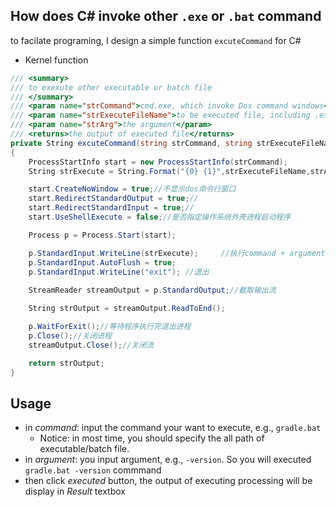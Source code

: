 ## How does C# invoke other `.exe` or `.bat` command

to facilate programing, I design a simple function `excuteCommand` for C#

- Kernel function

```csharp
/// <summary>
/// to exexute other executable or batch file
/// </summary>
/// <param name="strCommand">cmd.exe, which invoke Dos command windows</param>
/// <param name="strExecuteFileName">to be executed file, including .exe or .bat file</param>
/// <param name="strArg">the argument</param>
/// <returns>the output of executed file</returns>
private String excuteCommand(string strCommand, string strExecuteFileName, string strArg)
{
    ProcessStartInfo start = new ProcessStartInfo(strCommand);
    String strExecute = String.Format("{0} {1}",strExecuteFileName,strArg);

    start.CreateNoWindow = true;//不显示dos命令行窗口
    start.RedirectStandardOutput = true;//
    start.RedirectStandardInput = true;//
    start.UseShellExecute = false;//是否指定操作系统外壳进程启动程序

    Process p = Process.Start(start);

    p.StandardInput.WriteLine(strExecute);     //执行command + argument工作
    p.StandardInput.AutoFlush = true;
    p.StandardInput.WriteLine("exit"); //退出
    
    StreamReader streamOutput = p.StandardOutput;//截取输出流

    String strOutput = streamOutput.ReadToEnd();

    p.WaitForExit();//等待程序执行完退出进程
    p.Close();//关闭进程
    streamOutput.Close();//关闭流

    return strOutput;
}
```				

## Usage

- in *command*: input the command your want to execute, e.g., `gradle.bat`
  - Notice: in most time, you should specify the all path of executable/batch file.
- in *argument*: you input argument, e.g., `-version`. So you will executed `gradle.bat -version` commmand
- then click *executed* button, the output of executing processing will be display in *Result* textbox


